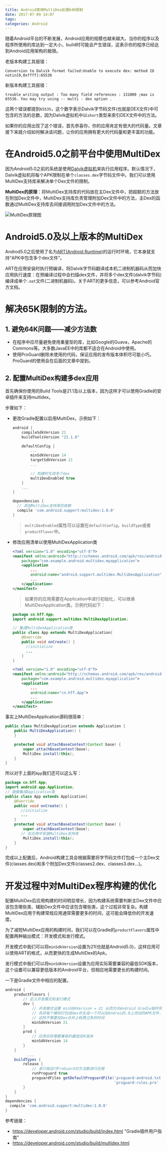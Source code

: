 ```yaml
---
title: Android使用MultiDex处理64K限制
date: 2017-07-09 14:07
tags:
categories: Android
---
```


随着Android平台的不断发展，Android应用的规模也越来越大。当你的程序以及程序所使用的库达到一定大小，build时可能会产生错误，这表示你的程序已经达到Android应用架构的极限。


老版本构建工具报错：

```shell
Conversion to Dalvik format failed:Unable to execute dex: method ID notin[0,0xffff]:65536
```

新版本构建工具报错：

```
trouble writing output : Too many field references : 131000 ;max is 65536. You may try using -- multi - dex option .
```

这两个错误都提到`65535`，这个数字表示Dalvik字节码文件(也就是DEX文件)中可包含的方法的总数，因为Dalvik虚拟机中以`short`类型来索引DEX文件中的方法。

如果你的应用出现了这个错误，首先恭喜你，你的应用肯定有很大的代码量。文章接下来就介绍如何解决该问题，让你的应用拥有更大的代码量和更丰富的功能。

# 在Android5.0之前平台中使用MultiDex

因为Android5.0之前的系统是使用[Dalvik虚拟机](http://baike.baidu.com/item/Dalvik)来执行应用程序。默认情况下，Dalvik虚拟机将每个APK限制在单个`classes.dex`字节码文件中。我们可以使用MultiDex支持库来解决单个Dex文件的限制。

**MultiDex的原理**：将MultiDex支持库的代码放在主Dex文件中，把超额的方法放在附加Dex文件中，MultiDex支持库负责管理附加Dex文件中的方法，主Dex的函数通过MultiDex支持库去间接调用附加Dex文件中的方法。

![MultiDex原理图](http://img.blog.csdn.net/20170709135951416?watermark/2/text/aHR0cDovL2Jsb2cuY3Nkbi5uZXQvSG9sbW9meQ==/font/5a6L5L2T/fontsize/400/fill/I0JBQkFCMA==/dissolve/70/gravity/SouthEast)

# Android5.0及以上版本的MultiDex

Androd5.0之后使用了名为[ART(Android Runtime)](http://baike.baidu.com/item/Android%20runtime)的运行时环境，它本身就支持“APK中包含多个dex文件”。

ART在应用安装时执行预编译，将Dalvik字节码翻译成本机二进制机器码从而加快应用执行速度：在预编译过程中会扫描dex文件，并将多个dex文件(dalvik字节码)编译成单个`.oat`文件(二进制机器码)。关于ART的更多信息，可以参考Android官方文档。

# 解决65K限制的方法。

## 1. 避免64K问题——减少方法数

* 在程序中应尽量避免使用重量型的库，比如Google的Guava，Apache的Commons等。大多数JavaEE中的库都不适合在Android中使用。
* 使用ProGuard删除未使用的代码，保证应用的发布版本体积尽可能小巧。ProGuard的使用会在后面的文章中提到。

## 2. 配置MultiDex构建多dex应用

首先确保你使用的Build Tools是21.1及以上版本，因为这样才可以使用Gradle的安卓插件来支持multidex。

步骤如下：

* 更改Gradle配置以启用MultiDex，示例如下：

  ```groovy
  android {
      compileSdkVersion 21
      buildToolsVersion "21.1.0"

      defaultConfig {
          ...
          minSdkVersion 14
          targetSdkVersion 21
          ...

          // 构建时生成多个dex
          multiDexEnabled true
      }
      ...
  }

  dependencies {
    // 添加MultiDex支持库的依赖
    compile 'com.android.support:multidex:1.0.0'
  }
  ```

  > `multiDexEnabled`属性可以设置在`defaultConfig`，`buildType`或者`productFlavor`中。

* 修改应用清单以使用MultiDexApplication类

  ```xml
  <?xml version="1.0" encoding="utf-8"?>
  <manifest xmlns:android="http://schemas.android.com/apk/res/android"
      package="com.example.android.multidex.myapplication">
      <application
          ...
          android:name="android.support.multidex.MultiDexApplication">
          ...
      </application>
  </manifest>
  ```

  > 如果你的应用需要在Application中进行初始化，可以继承MultiDexApplication类。示例代码如下：

  ```java
  package cn.hff.App;
  import android.support.multidex.MultiDexApplication;

  // 集成MultiDexApplication类
  public class App extends MultiDexApplication{
      @Override
      public void onCreate() {
      	//initialize
      	...
      }
  }
  ```
  ```xml
  <?xml version="1.0" encoding="utf-8"?>
  <manifest xmlns:android="http://schemas.android.com/apk/res/android"
      package="com.example.android.multidex.myapplication">
      <application
          ...
          android:name="cn.hff.App">
          ...
      </application>
  </manifest>
  ```

事实上MultiDexApplication源码很简单：

 ```java
 public class MultiDexApplication extends Application {
     public MultiDexApplication() {
     }

     protected void attachBaseContext(Context base) {
         super.attachBaseContext(base);
         MultiDex.install(this);
     }
 }
 ```

 所以对于上面的`App`我们还可以这么写：

 ```java
 package cn.hff.App;
 import android.app.Application;
 // 直接集成Application类
 public class App extends Application{
     @Override
     public void onCreate() {
     	//initialize
     	...
     }
     protected void attachBaseContext(Context base) {
         super.attachBaseContext(base);
 		// 在应用中安装MultiDex支持库
         MultiDex.install(this);
     }
 }
 ```

完成以上配置后，Android构建工具会根据需要将字节码文件打包成一个主Dex文件(classes.dex)和多个附加Dex文件(classes2.dex、classes3.dex...)。

# 开发过程中对MultiDex程序构建的优化

配置MultiDex后应用构建的时间明显增长，因为构建系统需要判断主Dex文件中应该包含哪些类、辅助Dex文件中应该包含哪些类，这个过程非常复杂。构建MultiDex应用于构建常规应用通常需要更多的时间，这可能会降低你的开发速度。

为了减短MultiDex应用的构建时间，我们可以在Gradle的`productFlavors`属性中配置两种输出模式：开发模式和发行模式。

开发模式中我们可以将`minSdkVersion`设置为21(也就是Android5.0)，这样应用可以使用ART的格式，从而更快的生成MultiDex的Apk。

发行模式中我们可以将`minSdkVersion`设置为应用实际需要兼容的最低SDK版本，这个设置可以兼容更低版本的Android平台，但相应地需要更长的构建时间。

一下是Gradle文件中相应的配置。

```groovy
android {
    productFlavors {
		// 定义开发模式和发行模式
        dev {
			// 开发模式设置 minSDKVersion = 21 从而允许Android Gradle插件预
			// 先将每个模块打包成dex并生成一个可以在Android5.0上测试的APK文件，
			// 这样不需要在Dex合并上耗费过多的时间
            minSdkVersion 21
        }
        prod {
            // 应用实际需要兼容的最低SDK版本
            minSdkVersion 14
        }
    }
          ...
    buildTypes {
        release {
			// 发行版运行ProGuard对方法数进行压缩
            runProguard true
            proguardFiles getDefaultProguardFile('proguard-android.txt'),
                                                 'proguard-rules.pro'
        }
    }
}
dependencies {
  compile 'com.android.support:multidex:1.0.0'
}
```



参考链接：

* https://developer.android.com/studio/build/index.html	"Gradle插件用户指南"
* https://developer.android.com/studio/build/multidex.html

